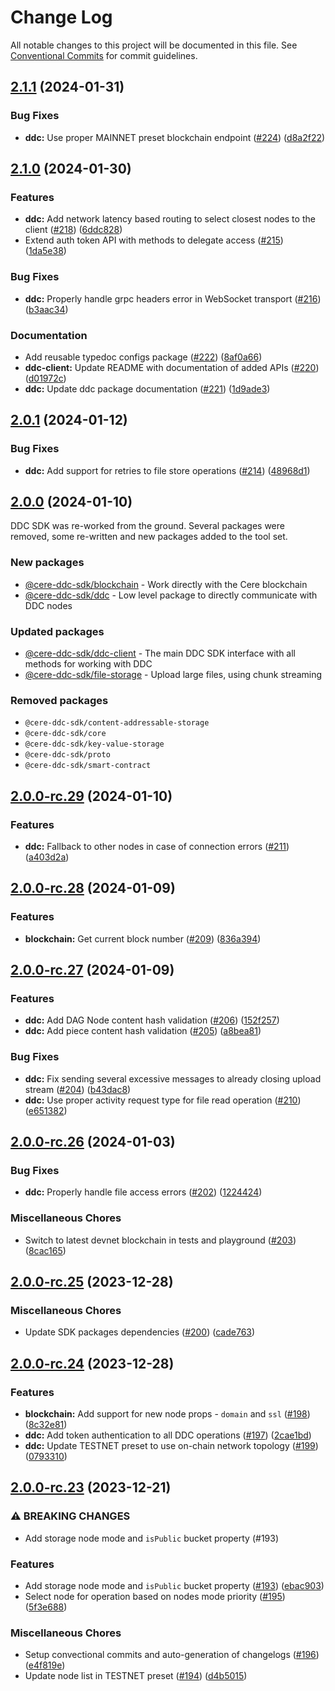 # Change Log

All notable changes to this project will be documented in this file.
See [Conventional Commits](https://conventionalcommits.org) for commit guidelines.

## [2.1.1](https://github.com/Cerebellum-Network/cere-ddc-sdk-js/compare/v2.1.0...v2.1.1) (2024-01-31)

### Bug Fixes

- **ddc:** Use proper MAINNET preset blockchain endpoint ([#224](https://github.com/Cerebellum-Network/cere-ddc-sdk-js/issues/224)) ([d8a2f22](https://github.com/Cerebellum-Network/cere-ddc-sdk-js/commit/d8a2f22aab4f0907bc05e6fe772656abbbd76ba1))

## [2.1.0](https://github.com/Cerebellum-Network/cere-ddc-sdk-js/compare/v2.0.1...v2.1.0) (2024-01-30)

### Features

- **ddc:** Add network latency based routing to select closest nodes to the client ([#218](https://github.com/Cerebellum-Network/cere-ddc-sdk-js/issues/218)) ([6ddc828](https://github.com/Cerebellum-Network/cere-ddc-sdk-js/commit/6ddc8284b03b397bd4f7ae7c16a9f1235585946c))
- Extend auth token API with methods to delegate access ([#215](https://github.com/Cerebellum-Network/cere-ddc-sdk-js/issues/215)) ([1da5e38](https://github.com/Cerebellum-Network/cere-ddc-sdk-js/commit/1da5e387369645893ff512bc1a00d78ad2dbd6bd))

### Bug Fixes

- **ddc:** Properly handle grpc headers error in WebSocket transport ([#216](https://github.com/Cerebellum-Network/cere-ddc-sdk-js/issues/216)) ([b3aac34](https://github.com/Cerebellum-Network/cere-ddc-sdk-js/commit/b3aac340cb05138b97aede6f11164d857cbff6ed))

### Documentation

- Add reusable typedoc configs package ([#222](https://github.com/Cerebellum-Network/cere-ddc-sdk-js/issues/222)) ([8af0a66](https://github.com/Cerebellum-Network/cere-ddc-sdk-js/commit/8af0a6657906f09cc29136abd751065f18ba9510))
- **ddc-client:** Update README with documentation of added APIs ([#220](https://github.com/Cerebellum-Network/cere-ddc-sdk-js/issues/220)) ([d01972c](https://github.com/Cerebellum-Network/cere-ddc-sdk-js/commit/d01972c0cb56e6e9709e7f6cbf91789a2ea7a0f0))
- **ddc:** Update ddc package documentation ([#221](https://github.com/Cerebellum-Network/cere-ddc-sdk-js/issues/221)) ([1d9ade3](https://github.com/Cerebellum-Network/cere-ddc-sdk-js/commit/1d9ade363f29a11f63a7b960c6dbf16271085292))

## [2.0.1](https://github.com/Cerebellum-Network/cere-ddc-sdk-js/compare/v2.0.0...v2.0.1) (2024-01-12)

### Bug Fixes

- **ddc:** Add support for retries to file store operations ([#214](https://github.com/Cerebellum-Network/cere-ddc-sdk-js/issues/214)) ([48968d1](https://github.com/Cerebellum-Network/cere-ddc-sdk-js/commit/48968d1a4e6192e4117f3552f5b81519ade0d1d0))

## [2.0.0](https://github.com/Cerebellum-Network/cere-ddc-sdk-js/compare/v2.0.0-rc.29...v2.0.0) (2024-01-10)

DDC SDK was re-worked from the ground. Several packages were removed, some re-written and new packages added to the tool set.

### New packages

- [@cere-ddc-sdk/blockchain](packages/blockchain/README.md) - Work directly with the Cere blockchain
- [@cere-ddc-sdk/ddc](packages/ddc/README.md) - Low level package to directly communicate with DDC nodes

### Updated packages

- [@cere-ddc-sdk/ddc-client](packages/ddc-client/README.md) - The main DDC SDK interface with all methods for working with DDC
- [@cere-ddc-sdk/file-storage](packages/file-storage/README.md) - Upload large files, using chunk streaming

### Removed packages

- `@cere-ddc-sdk/content-addressable-storage`
- `@cere-ddc-sdk/core`
- `@cere-ddc-sdk/key-value-storage`
- `@cere-ddc-sdk/proto`
- `@cere-ddc-sdk/smart-contract`

## [2.0.0-rc.29](https://github.com/Cerebellum-Network/cere-ddc-sdk-js/compare/v2.0.0-rc.28...v2.0.0-rc.29) (2024-01-10)

### Features

- **ddc:** Fallback to other nodes in case of connection errors ([#211](https://github.com/Cerebellum-Network/cere-ddc-sdk-js/issues/211)) ([a403d2a](https://github.com/Cerebellum-Network/cere-ddc-sdk-js/commit/a403d2ac051e5d2fbf1782a0d76ca863a82d4ffc))

## [2.0.0-rc.28](https://github.com/Cerebellum-Network/cere-ddc-sdk-js/compare/v2.0.0-rc.27...v2.0.0-rc.28) (2024-01-09)

### Features

- **blockchain:** Get current block number ([#209](https://github.com/Cerebellum-Network/cere-ddc-sdk-js/issues/209)) ([836a394](https://github.com/Cerebellum-Network/cere-ddc-sdk-js/commit/836a3944c8f314b0cbbc92ad4143f6aa60bec3b0))

## [2.0.0-rc.27](https://github.com/Cerebellum-Network/cere-ddc-sdk-js/compare/v2.0.0-rc.26...v2.0.0-rc.27) (2024-01-09)

### Features

- **ddc:** Add DAG Node content hash validation ([#206](https://github.com/Cerebellum-Network/cere-ddc-sdk-js/issues/206)) ([152f257](https://github.com/Cerebellum-Network/cere-ddc-sdk-js/commit/152f257d31c34dad3f721a1820f7f9d554458df2))
- **ddc:** Add piece content hash validation ([#205](https://github.com/Cerebellum-Network/cere-ddc-sdk-js/issues/205)) ([a8bea81](https://github.com/Cerebellum-Network/cere-ddc-sdk-js/commit/a8bea8199862c7167c36ec7f1f8f652db1f92465))

### Bug Fixes

- **ddc:** Fix sending several excessive messages to already closing upload stream ([#204](https://github.com/Cerebellum-Network/cere-ddc-sdk-js/issues/204)) ([b43dac8](https://github.com/Cerebellum-Network/cere-ddc-sdk-js/commit/b43dac86e77902ebf8bf3eca22fb4b6e51098696))
- **ddc:** Use proper activity request type for file read operation ([#210](https://github.com/Cerebellum-Network/cere-ddc-sdk-js/issues/210)) ([e651382](https://github.com/Cerebellum-Network/cere-ddc-sdk-js/commit/e651382664e978bf47aeaea3ba7901e2968046ee))

## [2.0.0-rc.26](https://github.com/Cerebellum-Network/cere-ddc-sdk-js/compare/v2.0.0-rc.25...v2.0.0-rc.26) (2024-01-03)

### Bug Fixes

- **ddc:** Properly handle file access errors ([#202](https://github.com/Cerebellum-Network/cere-ddc-sdk-js/issues/202)) ([1224424](https://github.com/Cerebellum-Network/cere-ddc-sdk-js/commit/1224424c8eeadcab63592e195d16ff62620781b7))

### Miscellaneous Chores

- Switch to latest devnet blockchain in tests and playground ([#203](https://github.com/Cerebellum-Network/cere-ddc-sdk-js/issues/203)) ([8cac165](https://github.com/Cerebellum-Network/cere-ddc-sdk-js/commit/8cac165cf39655f91d55df616ba1078cacbd1741))

## [2.0.0-rc.25](https://github.com/Cerebellum-Network/cere-ddc-sdk-js/compare/v2.0.0-rc.24...v2.0.0-rc.25) (2023-12-28)

### Miscellaneous Chores

- Update SDK packages dependencies ([#200](https://github.com/Cerebellum-Network/cere-ddc-sdk-js/issues/200)) ([cade763](https://github.com/Cerebellum-Network/cere-ddc-sdk-js/commit/cade763467a247f621e798b158fdd2fbce86217f))

## [2.0.0-rc.24](https://github.com/Cerebellum-Network/cere-ddc-sdk-js/compare/v2.0.0-rc.23...v2.0.0-rc.24) (2023-12-28)

### Features

- **blockchain:** Add support for new node props - `domain` and `ssl` ([#198](https://github.com/Cerebellum-Network/cere-ddc-sdk-js/issues/198)) ([8c32e81](https://github.com/Cerebellum-Network/cere-ddc-sdk-js/commit/8c32e81dc115f8ea1fc5348e864805467482d3ec))
- **ddc:** Add token authentication to all DDC operations ([#197](https://github.com/Cerebellum-Network/cere-ddc-sdk-js/issues/197)) ([2cae1bd](https://github.com/Cerebellum-Network/cere-ddc-sdk-js/commit/2cae1bd779a98966fb2dcdc009f43bc41fffa8dd))
- **ddc:** Update TESTNET preset to use on-chain network topology ([#199](https://github.com/Cerebellum-Network/cere-ddc-sdk-js/issues/199)) ([0793310](https://github.com/Cerebellum-Network/cere-ddc-sdk-js/commit/079331035769ffbc4ea72959bb74767ffc622c37))

## [2.0.0-rc.23](https://github.com/Cerebellum-Network/cere-ddc-sdk-js/compare/v2.0.0-rc.21...v2.0.0-rc.23) (2023-12-21)

### ⚠ BREAKING CHANGES

- Add storage node mode and `isPublic` bucket property (#193)

### Features

- Add storage node mode and `isPublic` bucket property ([#193](https://github.com/Cerebellum-Network/cere-ddc-sdk-js/issues/193)) ([ebac903](https://github.com/Cerebellum-Network/cere-ddc-sdk-js/commit/ebac90385eba994371a0da93ca55de9bb772c2c8))
- Select node for operation based on nodes mode priority ([#195](https://github.com/Cerebellum-Network/cere-ddc-sdk-js/issues/195)) ([5f3e688](https://github.com/Cerebellum-Network/cere-ddc-sdk-js/commit/5f3e688b2bd9208027d0f41fefd3dbbd1d1856bb))

### Miscellaneous Chores

- Setup convectional commits and auto-generation of changelogs ([#196](https://github.com/Cerebellum-Network/cere-ddc-sdk-js/issues/196)) ([e4f819e](https://github.com/Cerebellum-Network/cere-ddc-sdk-js/commit/e4f819e4fc0d4eda7e27bf94bc55119728091129))
- Update node list in TESTNET preset ([#194](https://github.com/Cerebellum-Network/cere-ddc-sdk-js/issues/194)) ([d4b5015](https://github.com/Cerebellum-Network/cere-ddc-sdk-js/commit/d4b5015161955c373a6aaa3a6770ea592ded2e9b))
